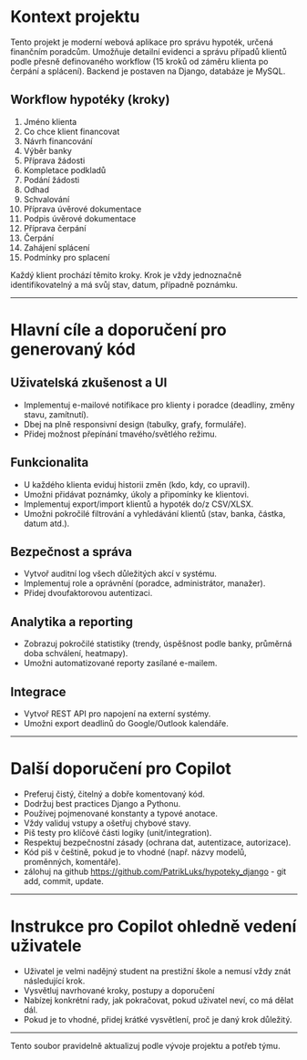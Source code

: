 <!-- Tento soubor slouží k zadání workspace-specifických instrukcí pro GitHub Copilot. Další informace: https://code.visualstudio.com/docs/copilot/copilot-customization#_use-a-githubcopilotinstructionsmd-file -->

# Kontext projektu

Tento projekt je moderní webová aplikace pro správu hypoték, určená finančním poradcům. Umožňuje detailní evidenci a správu případů klientů podle přesně definovaného workflow (15 kroků od záměru klienta po čerpání a splácení). Backend je postaven na Django, databáze je MySQL.

## Workflow hypotéky (kroky)

1. Jméno klienta
2. Co chce klient financovat
3. Návrh financování
4. Výběr banky
5. Příprava žádosti
6. Kompletace podkladů
7. Podání žádosti
8. Odhad
9. Schvalování
10. Příprava úvěrové dokumentace
11. Podpis úvěrové dokumentace
12. Příprava čerpání
13. Čerpání
14. Zahájení splácení
15. Podmínky pro splacení

Každý klient prochází těmito kroky. Krok je vždy jednoznačně identifikovatelný a má svůj stav, datum, případně poznámku.

---

# Hlavní cíle a doporučení pro generovaný kód

## Uživatelská zkušenost a UI

- Implementuj e-mailové notifikace pro klienty i poradce (deadliny, změny stavu, zamítnutí).
- Dbej na plně responsivní design (tabulky, grafy, formuláře).
- Přidej možnost přepínání tmavého/světlého režimu.

## Funkcionalita

- U každého klienta eviduj historii změn (kdo, kdy, co upravil).
- Umožni přidávat poznámky, úkoly a připomínky ke klientovi.
- Implementuj export/import klientů a hypoték do/z CSV/XLSX.
- Umožni pokročilé filtrování a vyhledávání klientů (stav, banka, částka, datum atd.).

## Bezpečnost a správa

- Vytvoř auditní log všech důležitých akcí v systému.
- Implementuj role a oprávnění (poradce, administrátor, manažer).
- Přidej dvoufaktorovou autentizaci.

## Analytika a reporting

- Zobrazuj pokročilé statistiky (trendy, úspěšnost podle banky, průměrná doba schválení, heatmapy).
- Umožni automatizované reporty zasílané e-mailem.

## Integrace

- Vytvoř REST API pro napojení na externí systémy.
- Umožni export deadlinů do Google/Outlook kalendáře.

---

# Další doporučení pro Copilot

- Preferuj čistý, čitelný a dobře komentovaný kód.
- Dodržuj best practices Django a Pythonu.
- Používej pojmenované konstanty a typové anotace.
- Vždy validuj vstupy a ošetřuj chybové stavy.
- Piš testy pro klíčové části logiky (unit/integration).
- Respektuj bezpečnostní zásady (ochrana dat, autentizace, autorizace).
- Kód piš v češtině, pokud je to vhodné (např. názvy modelů, proměnných, komentáře).
- zálohuj na github https://github.com/PatrikLuks/hypoteky_django - git add, commit, update.

---

# Instrukce pro Copilot ohledně vedení uživatele

- Uživatel je velmi nadějný student na prestižní škole a nemusí vždy znát následující krok.
- Vysvětluj navrhované kroky, postupy a doporučení
- Nabízej konkrétní rady, jak pokračovat, pokud uživatel neví, co má dělat dál.
- Pokud je to vhodné, přidej krátké vysvětlení, proč je daný krok důležitý.

---

Tento soubor pravidelně aktualizuj podle vývoje projektu a potřeb týmu.